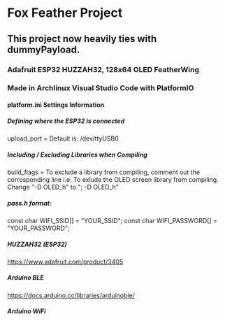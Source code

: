 # Fox Feather Project
## This project now heavily ties with dummyPayload.

### Adafruit **ESP32** HUZZAH32, 128x64 OLED FeatherWing
### Made in Archlinux Visual Studio Code with **PlatformIO**


#### platform.ini Settings Information

##### Defining where the ESP32 is connected
upload_port = 
Default is: /dev/ttyUSB0 

##### Including / Excluding Libraries when Compiling
build_flags =
To exclude a library from compiling, comment out the corrosponding line
i.e: To exlude the OLED screen library from compiling.
Change "-D OLED_h" to "; -D OLED_h"

##### pass.h format: 
const char WIFI_SSID[] = "YOUR_SSID"; 
const char WIFI_PASSWORD[] = "YOUR_PASSWORD"; 

##### HUZZAH32 (ESP32)
https://www.adafruit.com/product/3405
##### Arduino BLE
https://docs.arduino.cc/libraries/arduinoble/
##### Arduino WiFi
